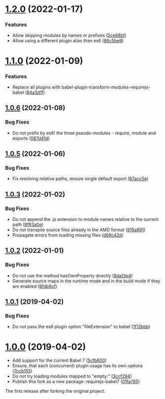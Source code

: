 # [1.2.0](https://github.com/prantlf/requirejs-babel/compare/v1.1.0...v1.2.0) (2022-01-17)


### Features

* Allow skipping modules by names or prefixes ([5ce68bf](https://github.com/prantlf/requirejs-babel/commit/5ce68bf66599c6e434ceea50789456e5ae52ede7))
* Allow using a different plugin alias than es6 ([86c5be9](https://github.com/prantlf/requirejs-babel/commit/86c5be9e9d972f18e62115980a088c4993496982))

# [1.1.0](https://github.com/prantlf/requirejs-babel/compare/v1.0.6...v1.1.0) (2022-01-09)


### Features

* Replace all plugins with babel-plugin-transform-modules-requirejs-babel ([84a3d1f](https://github.com/prantlf/requirejs-babel/commit/84a3d1f9bc162532658e9aa00ebe7df2782ccbb1))

## [1.0.6](https://github.com/prantlf/requirejs-babel/compare/v1.0.5...v1.0.6) (2022-01-08)


### Bug Fixes

* Do not prefix by es6! the three pseudo-modules - require, module and exports ([067d41d](https://github.com/prantlf/requirejs-babel/commit/067d41d4132d8551cba32946a5445bb376f307dc))

## [1.0.5](https://github.com/prantlf/requirejs-babel/compare/v1.0.4...v1.0.5) (2022-01-06)


### Bug Fixes

* Fix resolving relative paths, ensure single default export ([67acc5e](https://github.com/prantlf/requirejs-babel/commit/67acc5eb214f8c68ff9bfac2d0ad6f071322410c))

## [1.0.3](https://github.com/prantlf/requirejs-babel/compare/v1.0.2...v1.0.3) (2022-01-02)


### Bug Fixes

* Do not append the .js extension to module names relative to the current path ([8f93a0e](https://github.com/prantlf/requirejs-babel/commit/8f93a0e60f2eb96cd16aafd4a46de90a409f0b1b))
* Do not transpile source files already in the AMD format ([919a891](https://github.com/prantlf/requirejs-babel/commit/919a89195d7019cfddebc18b4580a3f3b71a0a16))
* Propagate errors from loading missing files ([d69c42d](https://github.com/prantlf/requirejs-babel/commit/d69c42d2d45e0c3b8e1441485bd2b5669f0a84da))

## [1.0.2](https://github.com/prantlf/requirejs-babel/compare/v1.0.1...v1.0.2) (2022-01-01)


### Bug Fixes

* Do not use the method hasOwnProperty directly ([8da13e4](https://github.com/prantlf/requirejs-babel/commit/8da13e4e7720fe07f3d21eaec936adcc16b52c15))
* Generate source maps in the runtime mode and in the build mode if they are enabled ([8fdb6cf](https://github.com/prantlf/requirejs-babel/commit/8fdb6cf30c34dda7b384d238773411b4d2ce9bdb))

## [1.0.1](https://github.com/prantlf/requirejs-babel/compare/v1.0.0...v1.0.1) (2019-04-02)


### Bug Fixes

* Do not pass the es6 plugin option "fileExtension" to babel ([1f12bbb](https://github.com/prantlf/requirejs-babel/commit/1f12bbbefa447df2267a864107b82bd7ac2c3643))

# [1.0.0](https://github.com/prantlf/requirejs-babel/compare/0.0.9...v1.0.0) (2019-04-02)

* Add support for the current Babel 7 ([5cfb600](https://github.com/prantlf/requirejs-babel/commit/5cfb600095c321593b0152bb60870216ed926a40))
* Ensure, that each (concurrent) plugin usage has its own options ([7ccb155](https://github.com/prantlf/requirejs-babel/commit/7ccb1552cfe156766059f35f08127cd0548a2997))
* Do not try loading modules mapped to "empty:" ([3ccf294](https://github.com/prantlf/requirejs-babel/commit/3ccf294b26f490d2bf58451bd3dba146cebb7b0f))
* Publish this fork as a new package: requirejs-babel7 ([01fa785](https://github.com/prantlf/requirejs-babel/commit/01fa7854208349036c6871842242c978a3e05496))

The first release after forking the original project.
